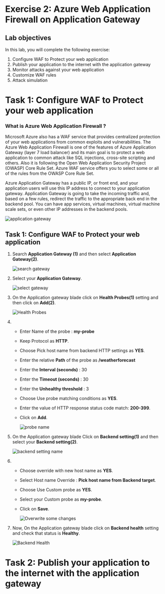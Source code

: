 # Exercise 2: Azure Web Application Firewall on Application Gateway
## Lab objectives
In this lab, you will complete the following exercise:

1. Configure WAF to Protect your web application
2. Publish your application to the internet with the application gateway
3. Monitor attacks against your web application
4. Customize WAF rules
5. Attack simulation

# Task 1: Configure WAF to Protect your web application

### What is Azure Web Application Firewall ?
Microsoft Azure also has a WAF service that provides centralized protection of your web applications from common exploits and vulnerabilities. The Azure Web Application Firewall is one of the features of Azure Application Gateway (layer 7 load balancer) and its main goal is to protect a web application to common attack like SQL injections, cross-site scripting and others. Also it is following the Open Web Application Security Project (OWASP) Core Rule Set. Azure WAF service offers you to select some or all of the rules from the OWASP Core Rule Set.

Azure Application Gateway has a public IP, or front end, and your application users will use this IP address to connect to your application gateway. Application Gateway is going to take the incoming traffic and, based on a few rules, redirect the traffic to the appropriate back end in the backend pool. You can have app services, virtual machines, virtual machine scale sets, or even other IP addresses in the backend pools.

 ![](/images1/applicationgateway.png "application gateway")
 
 ## Task 1: Configure WAF to Protect your web application
 
 1. Search **Application Gateway (1)** and then select **Application Gateway(2)**.
 
      ![](images/searchgateway.png "search gateway")
    
 1. Select your **Application Gateway**.

      ![](images/appgateway.png "select gateway")
      
 1. On the Application gateway blade click on **Health Probes(1)** setting and then click on **Add(2)**.

      ![](images/addhealthprobes.png "Health Probes")
      
 1. - Enter Name of the probe : **my-probe**
    - Keep Protocol as **HTTP**.
    - Choose Pick host name from backend HTTP settings as **YES**.
    - Enter the relative **Path** of the probe as **/weatherforecast**
    - Enter the **Interval (seconds)** : 30
    - Enter the **Timeout (seconds)**  : 30
    - Enter the **Unhealthy threshold** : 3
    - Choose Use probe matching conditions as **YES**.
    - Enter the value of HTTP response status code match: **200-399**.
    - Click on **Add**.
 
      ![](images/healthprobe1.png "probe name")
  
 1. On the Application gateway blade Click on **Backend setting(1)** and then select your **Backend setting(2)**.

      ![](images/backendsetting1.png "backend setting name")
      
 1. - Choose override with new host name as **YES**.
    - Select Host name Override : **Pick host name from Backend target**.
    - Choose Use Custom probe as **YES**.
    - Select your Custom probe as **my-probe**.
    - Click on **Save**.
 
      ![](images/edit1.png "Overwrite some changes")
      
 1. Now, On the Application gateway blade click on **Backend health** setting and check that status is **Healthy**.
 
      ![](images/backend-health.png "Backend Health")
      
 
 # Task 2: Publish your application to the internet with the application gateway
 

  


      
